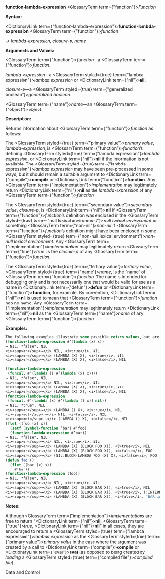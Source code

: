 **function-lambda-expression** <GlossaryTerm  term={"function"}><i>Function</i></GlossaryTerm> 



**Syntax:** 



<DictionaryLink  term={"function-lambda-expression"}><b>function-lambda-expression</b></DictionaryLink> <GlossaryTerm  term={"function"}><i>function</i></GlossaryTerm> 



*→ lambda-expression, closure-p, name* 



**Arguments and Values:** 



<GlossaryTerm  term={"function"}><i>function</i></GlossaryTerm>—a <GlossaryTerm  term={"function"}><i>function</i></GlossaryTerm>. 



*lambda-expression*—a <GlossaryTerm styled={true} term={"lambda expression"}><i>lambda expression</i></GlossaryTerm> or <DictionaryLink  term={"nil"}><b>nil</b></DictionaryLink>. 



*closure-p*—a <GlossaryTerm styled={true} term={"generalized boolean"}><i>generalized boolean</i></GlossaryTerm>. 



<GlossaryTerm  term={"name"}><i>name</i></GlossaryTerm>—an <GlossaryTerm  term={"object"}><i>object</i></GlossaryTerm>. 



**Description:** 



Returns information about <GlossaryTerm  term={"function"}><i>function</i></GlossaryTerm> as follows: 



The <GlossaryTerm styled={true} term={"primary value"}><i>primary value</i></GlossaryTerm>, *lambda-expression*, is <GlossaryTerm  term={"function"}><i>function</i></GlossaryTerm>’s defining <GlossaryTerm styled={true} term={"lambda expression"}><i>lambda expression</i></GlossaryTerm>, or <DictionaryLink  term={"nil"}><b>nil</b></DictionaryLink> if the information is not available. The <GlossaryTerm styled={true} term={"lambda expression"}><i>lambda expression</i></GlossaryTerm> may have been pre-processed in some ways, but it should remain a suitable argument to <DictionaryLink  term={"compile"}><b>compile</b></DictionaryLink> or <DictionaryLink  term={"function"}><b>function</b></DictionaryLink>. Any <GlossaryTerm  term={"implementation"}><i>implementation</i></GlossaryTerm> may legitimately return <DictionaryLink  term={"nil"}><b>nil</b></DictionaryLink> as the *lambda-expression* of any <GlossaryTerm  term={"function"}><i>function</i></GlossaryTerm>. 



The <GlossaryTerm styled={true} term={"secondary value"}><i>secondary value</i></GlossaryTerm>, *closure-p*, is <DictionaryLink  term={"nil"}><b>nil</b></DictionaryLink> if <GlossaryTerm  term={"function"}><i>function</i></GlossaryTerm>’s definition was enclosed in the <GlossaryTerm styled={true} term={"null lexical environment"}><i>null lexical environment</i></GlossaryTerm> or something <GlossaryTerm  term={"non-nil"}><i>non-nil</i></GlossaryTerm> if <GlossaryTerm  term={"function"}><i>function</i></GlossaryTerm>’s definition might have been enclosed in some <GlossaryTerm styled={true} term={"non-null lexical environment"}><i>non-null lexical environment</i></GlossaryTerm>. Any <GlossaryTerm  term={"implementation"}><i>implementation</i></GlossaryTerm> may legitimately return <GlossaryTerm  term={"true"}><i>true</i></GlossaryTerm> as the *closure-p* of any <GlossaryTerm  term={"function"}><i>function</i></GlossaryTerm>. 



The <GlossaryTerm styled={true} term={"tertiary value"}><i>tertiary value</i></GlossaryTerm>, <GlossaryTerm styled={true} term={"name"}><i>name</i></GlossaryTerm>, is the “name” of <GlossaryTerm  term={"function"}><i>function</i></GlossaryTerm>. The name is intended for debugging only and is not necessarily one that would be valid for use as a name in <DictionaryLink  term={"defun"}><b>defun</b></DictionaryLink> or <DictionaryLink  term={"function"}><b>function</b></DictionaryLink>, for example. By convention, <DictionaryLink  term={"nil"}><b>nil</b></DictionaryLink> is used to mean that <GlossaryTerm  term={"function"}><i>function</i></GlossaryTerm> has no name. Any <GlossaryTerm  term={"implementation"}><i>implementation</i></GlossaryTerm> may legitimately return <DictionaryLink  term={"nil"}><b>nil</b></DictionaryLink> as the <GlossaryTerm  term={"name"}><i>name</i></GlossaryTerm> of any <GlossaryTerm  term={"function"}><i>function</i></GlossaryTerm>. 



**Examples:**
```lisp
The following examples illustrate some possible return values, but are not intended to be exhaustive: 
(function-lambda-expression #’(lambda (x) x)) 
→ NIL, *false*, NIL 
<i><sup>or</sup>→</i> NIL, <i>true</i>, NIL 
<i><sup>or</sup>→</i> (LAMBDA (X) X), <i>true</i>, NIL 
<i><sup>or</sup>→</i> (LAMBDA (X) X), <i>false</i>, NIL 

(function-lambda-expression 
 (funcall #’(lambda () #’(lambda (x) x)))) 
→ NIL, *false*, NIL 
<i><sup>or</sup>→</i> NIL, <i>true</i>, NIL 
<i><sup>or</sup>→</i> (LAMBDA (X) X), <i>true</i>, NIL 
<i><sup>or</sup>→</i> (LAMBDA (X) X), <i>false</i>, NIL 
(function-lambda-expression 
 (funcall #’(lambda (x) #’(lambda () x)) nil)) 
→ NIL, *true*, NIL 
<i><sup>or</sup>→</i> (LAMBDA () X), <i>true</i>, NIL 
<i><sup>not</sup> →</i> NIL, <i>false</i>, NIL 
<i><sup>not</sup> →</i> (LAMBDA () X), <i>false</i>, NIL 
(flet ((foo (x) x)) 
  (setf (symbol-function ’bar) #’foo) 
  (function-lambda-expression #’bar)) 
→ NIL, *false*, NIL 
<i><sup>or</sup>→</i> NIL, <i>true</i>, NIL 
<i><sup>or</sup>→</i> (LAMBDA (X) (BLOCK FOO X)), <i>true</i>, NIL 
<i><sup>or</sup>→</i> (LAMBDA (X) (BLOCK FOO X)), <i>false</i>, FOO 
<i><sup>or</sup>→</i> (SI::BLOCK-LAMBDA FOO (X) X), <i>false</i>, FOO 
(defun foo () 
  (flet ((bar (x) x)) 
    #’bar)) 
(function-lambda-expression (foo)) 
→ NIL, *false*, NIL 
<i><sup>or</sup>→</i> NIL, <i>true</i>, NIL 
<i><sup>or</sup>→</i> (LAMBDA (X) (BLOCK BAR X)), <i>true</i>, NIL 
<i><sup>or</sup>→</i> (LAMBDA (X) (BLOCK BAR X)), <i>true</i>, (:INTERNAL FOO 0 BAR) 
<i><sup>or</sup>→</i> (LAMBDA (X) (BLOCK BAR X)), <i>false</i>, "BAR in FOO" 
```
**Notes:** 



Although <GlossaryTerm  term={"implementation"}><i>implementations</i></GlossaryTerm> are free to return “<DictionaryLink  term={"nil"}><b>nil</b></DictionaryLink>, <GlossaryTerm  term={"true"}><i>true</i></GlossaryTerm>, <DictionaryLink  term={"nil"}><b>nil</b></DictionaryLink>” in all cases, they are encouraged to return a <GlossaryTerm styled={true} term={"lambda expression"}><i>lambda expression</i></GlossaryTerm> as the <GlossaryTerm styled={true} term={"primary value"}><i>primary value</i></GlossaryTerm> in the case where the argument was created by a call to <DictionaryLink  term={"compile"}><b>compile</b></DictionaryLink> or <DictionaryLink  term={"eval"}><b>eval</b></DictionaryLink> (as opposed to being created by *loading* a <GlossaryTerm styled={true} term={"compiled file"}><i>compiled file</i></GlossaryTerm>). 



Data and Control 











